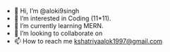 
- 👋 Hi, I’m @aloki9singh
- 👀 I’m interested in Coding (11*11).
- 🌱 I’m currently learning MERN.
- 💞️ I’m looking to collaborate on 
- 📫 How to reach me kshatriyaalok1997@gmail.com

<!---
aloki9singh/aloki9singh is a ✨ special ✨ repository because its `README.md` (this file) appears on your GitHub profile.
You can click the Preview link to take a look at your changes.
--->
